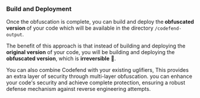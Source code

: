 ### Build and Deployment

Once the obfuscation is complete, you can build and deploy the<b> obfuscated version </b> of your code which will be available in the directory `/codefend-output`.

The benefit of this approach is that instead of building and deploying the <b>original version</b> of your code, you will be building and deploying the <b>obfuscated version</b>, which is <b>irreversible</b> 💪.

You can also combine Codefend with your existing uglifiers, This provides an extra layer of security through multi-layer obfuscation. you can enhance your code's security and achieve complete protection, ensuring a robust defense mechanism against reverse engineering attempts.

